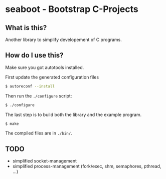 # seaboot - Bootstrap C-Projects

## What is this?
Another library to simplify developement of C programs.

## How do I use this?

Make sure you got autotools installed.

First update the generated configuration files

```bash
$ autoreconf --install
```

Then run the `./configure` script:

```bash
$ ./configure
```

The last step is to build both the library and the example program.
```bash
$ make
```

The compiled files are in `./bin/`.

## TODO

- simplified socket-management
- simplified process-management (fork/exec, shm, semaphores, pthread, ...)
